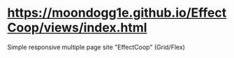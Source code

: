 # https://moondogg1e.github.io/EffectCoop/views/index.html

Simple responsive multiple page site "EffectCoop" (Grid/Flex)

